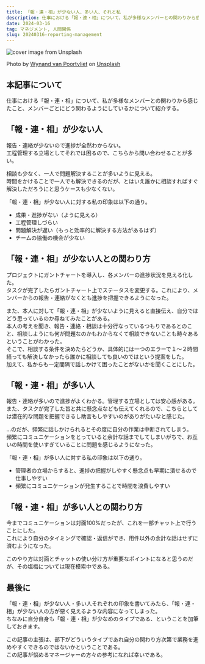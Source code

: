 ```yaml
---
title: 「報・連・相」が少ない人、多い人、それと私
description: 仕事における「報・連・相」について、私が多様なメンバーとの関わりから感じたこと、メンバーごとにどう関わるようにしているかについて紹介する。
date: 2024-03-16
tag: マネジメント, 人間関係
slug: 20240316-reporting-management
---
```


![cover image from Unsplash](/assets/blog/20240316-reporting-management/cover.webp)

Photo by [Wynand van Poortvliet](https://unsplash.com/photos/two-black-and-white-birds-4AmyOdXZAQc) on [Unsplash](https://unsplash.com/)

## 本記事について

仕事における「報・連・相」について、私が多様なメンバーとの関わりから感じたこと、メンバーごとにどう関わるようにしているかについて紹介する。

## 「報・連・相」が少ない人

報告・連絡が少ないので進捗が全然わからない。  
工程管理する立場としてそれでは困るので、こちらから問い合わせることが多い。

相談も少なく、一人で問題解決することが多いように見える。  
時間をかけることで一人でも解決できるのだが、とはいえ誰かに相談すればすぐ解決しただろうにと思うケースも少なくない。

「報・連・相」が少ない人に対する私の印象は以下の通り。

- 成果・進捗がない（ように見える）
- 工程管理しづらい
- 問題解決が遅い（もっと効率的に解決する方法があるはず）
- チームの協働の機会が少ない

## 「報・連・相」が少ない人との関わり方

プロジェクトにガントチャートを導入し、各メンバーの進捗状況を見える化した。  
タスクが完了したらガントチャート上でステータスを変更する。これにより、メンバーからの報告・連絡がなくとも進捗を把握できるようになった。

また、本人に対して「報・連・相」が少ないように見えると直接伝え、自分ではどう思っているのか尋ねてみたことがある。  
本人の考えを聞き、報告・連絡・相談は十分行なっているつもりであるとのこと、相談しようにも何が問題なのかもわからなくて相談できないことも時々あるということがわかった。  
そこで、相談する条件を決めたらどうか、具体的には一つのエラーで１〜２時間経っても解決しなかったら誰かに相談しても良いのではという提案をした。  
加えて、私からも一定間隔で話しかけて困ったことがないかを聞くことにした。

## 「報・連・相」が多い人

報告・連絡が多いので進捗がよくわかる。管理する立場としては安心感がある。  
また、タスクが完了した旨と共に懸念点なども伝えてくれるので、こちらとしては潜在的な問題を把握できるし助言もしやすいのがありがたいなと感じた。

...のだが、頻繁に話しかけられるとその度に自分の作業は中断されてしまう。
頻繁にコミュニケーションをとっていると余計な話までしてしまいがちで、お互いの時間を使いすぎていることに問題を感じるようになった。

「報・連・相」が多い人に対する私の印象は以下の通り。

- 管理者の立場からすると、進捗の把握がしやすく懸念点も早期に潰せるので仕事しやすい
- 頻繁にコミュニケーションが発生することで時間を浪費しやすい

## 「報・連・相」が多い人との関わり方

今までコミュニケーションは対面100%だったが、これを一部チャット上で行うことにした。  
これにより自分のタイミングで確認・返信ができ、用件以外の余計な話はせずに済むようになった。

このやり方は対面とチャットの使い分け方が重要なポイントになると思うのだが、その塩梅については現在模索中である。

## 最後に

「報・連・相」が少ない人・多い人それぞれの印象を書いてみたら、「報・連・相」が少ない人の方が悪く見えるような内容になってしまった。  
ちなみに自分自身も「報・連・相」が少なめのタイプである、ということを加筆しておきます。

この記事の主張は、部下がどういうタイプであれ自分の関わり方次第で業務を進めやすくできるのではないかということである。  
この記事が悩めるマネージャーの方々の参考になれば幸いである。
